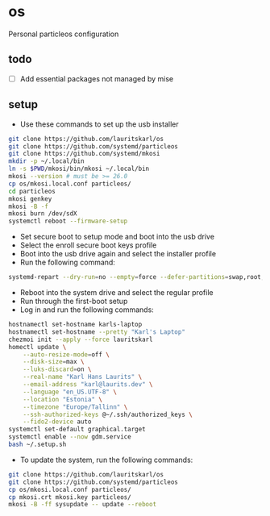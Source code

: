 # os
Personal particleos configuration

## todo

- [ ] Add essential packages not managed by mise

## setup

- Use these commands to set up the usb installer

```bash
git clone https://github.com/lauritskarl/os
git clone https://github.com/systemd/particleos
git clone https://github.com/systemd/mkosi
mkdir -p ~/.local/bin
ln -s $PWD/mkosi/bin/mkosi ~/.local/bin
mkosi --version # must be >= 26.0
cp os/mkosi.local.conf particleos/
cd particleos
mkosi genkey
mkosi -B -f
mkosi burn /dev/sdX
systemctl reboot --firmware-setup
```

- Set secure boot to setup mode and boot into the usb drive
- Select the enroll secure boot keys profile
- Boot into the usb drive again and select the installer profile
- Run the following command:

```bash
systemd-repart --dry-run=no --empty=force --defer-partitions=swap,root,home /dev/<drive>
```

- Reboot into the system drive and select the regular profile
- Run through the first-boot setup
- Log in and run the following commands:

```bash
hostnamectl set-hostname karls-laptop
hostnamectl set-hostname --pretty "Karl's Laptop"
chezmoi init --apply --force lauritskarl
homectl update \
    --auto-resize-mode=off \
    --disk-size=max \
    --luks-discard=on \
    --real-name "Karl Hans Laurits" \
    --email-address "karl@laurits.dev" \
    --language "en_US.UTF-8" \
    --location "Estonia" \
    --timezone "Europe/Tallinn" \
    --ssh-authorized-keys @~/.ssh/authorized_keys \
    --fido2-device auto
systemctl set-default graphical.target
systemctl enable --now gdm.service
bash ~/.setup.sh
```

- To update the system, run the following commands:

```bash
git clone https://github.com/lauritskarl/os
git clone https://github.com/systemd/particleos
cp os/mkosi.local.conf particleos/
cp mkosi.crt mkosi.key particleos/
mkosi -B -ff sysupdate -- update --reboot
```
